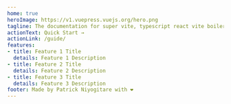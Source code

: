 ```yaml
---
home: true
heroImage: https://v1.vuepress.vuejs.org/hero.png
tagline: The documentation for super vite, typescript react vite boilerplate
actionText: Quick Start →
actionLink: /guide/
features:
- title: Feature 1 Title
  details: Feature 1 Description
- title: Feature 2 Title
  details: Feature 2 Description
- title: Feature 3 Title
  details: Feature 3 Description
footer: Made by Patrick Niyogitare with ❤️
---
```


